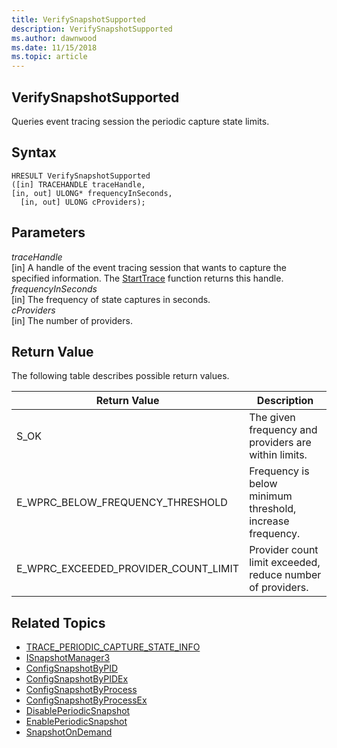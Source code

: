 ```yaml
---
title: VerifySnapshotSupported 
description: VerifySnapshotSupported
ms.author: dawnwood
ms.date: 11/15/2018
ms.topic: article
---
```


## VerifySnapshotSupported

Queries event tracing session the periodic capture state limits. 

## Syntax

```
HRESULT VerifySnapshotSupported
([in] TRACEHANDLE traceHandle,
[in, out] ULONG* frequencyInSeconds,
  [in, out] ULONG cProviders);
  ```

## Parameters

*traceHandle* <br/>
[in] A handle of the event tracing session that wants to capture the specified information. The [StartTrace](https://docs.microsoft.com/en-us/windows/desktop/etw/starttrace) function returns this handle. <br/>
*frequencyInSeconds* <br/>
[in] The frequency of state captures in seconds.<br/>
*cProviders* <br/>
[in] The number of providers.<br/>

## Return Value
The following table describes possible return values.

|Return Value	| Description |
|---------------|-------------|
|S_OK	|The given frequency and providers are within limits.|
|E_WPRC_BELOW_FREQUENCY_THRESHOLD	|Frequency is below minimum threshold, increase frequency.|
|E_WPRC_EXCEEDED_PROVIDER_COUNT_LIMIT	|Provider count limit exceeded, reduce number of providers.|


## Related Topics

* [TRACE_PERIODIC_CAPTURE_STATE_INFO](https://docs.microsoft.com/en-us/windows/desktop/ETW/trace-periodic-capture-state-info)
* [ISnapshotManager3](isnapshotmanager3.md)
* [ConfigSnapshotByPID](configsnapshotbypid.md)
* [ConfigSnapshotByPIDEx](configsnapshotbypidex.md)
* [ConfigSnapshotByProcess](configsnapshotbyprocess.md)
* [ConfigSnapshotByProcessEx](configsnapshotbyprocessex.md)
* [DisablePeriodicSnapshot](disableperiodicsnapshot.md)
* [EnablePeriodicSnapshot](enableperiodicsnapshot.md)
* [SnapshotOnDemand](snapshotondemand.md)